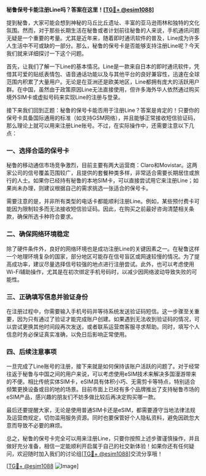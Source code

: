 **秘鲁保号卡能注册Line吗？答案在这里！[[TG💪+ @esim1088](https://t.me/s/esim1088)]**

提到秘鲁，大家可能会想到神秘的马丘比丘遗址、丰富的亚马逊雨林和独特的文化氛围。然而，对于那些长期生活在秘鲁或者计划前往秘鲁的人来说，手机通讯问题无疑是一个重要的考量。尤其是近年来，随着即时通讯软件的普及，Line成为许多人生活中不可或缺的一部分。那么，秘鲁的保号卡是否能够支持注册Line呢？今天我们就来详细探讨一下这个问题。

首先，让我们了解一下Line的基本情况。Line是一款来自日本的即时通讯软件，凭借其可爱的贴纸表情包、语音通话功能以及与其他平台的良好兼容性，迅速在全球范围内积累了大量用户。无论是在亚洲还是欧美地区，Line都拥有庞大的活跃用户群。在中国，虽然由于政策原因Line无法直接使用，但许多海外华人依然通过购买境外SIM卡或虚拟号码来实现Line的注册与登录。

接下来我们回到正题：秘鲁的保号卡能否用于注册Line？答案是肯定的！只要你的保号卡具备国际通用的标准（如支持GSM网络），并且能够正常接收短信验证码，那么理论上就可以用来注册Line账号。不过，在实际操作中，还需要注意以下几点：

### 一、选择合适的保号卡

秘鲁的移动通信市场竞争激烈，目前主要有两大运营商：Claro和Movistar。这两家公司的信号覆盖范围较广，且提供的套餐种类多样，非常适合需要长期居住或旅行的人士。如果你已经持有秘鲁的本地SIM卡，可以直接尝试用它来注册Line；如果尚未办理，则建议根据自己的需求挑选一张适合的保号卡。

需要注意的是，并非所有类型的电话卡都能顺利注册Line。例如，某些预付费卡可能因为限制较多而无法接收短信验证码。因此，在购买之前最好咨询清楚相关条款，确保所选卡种符合要求。

### 二、确保网络环境稳定

除了硬件条件外，良好的网络环境也是成功注册Line的关键因素之一。在秘鲁这样一个地理环境复杂的国家，部分地区可能存在信号盲区或网速较慢的情况。为了提高成功率，建议尽量选择信号较强的地点进行注册尝试。此外，也可以考虑使用Wi-Fi辅助操作，尤其是在初次绑定手机号码时，以减少因网络波动导致失败的可能性。

### 三、正确填写信息并验证身份

在注册过程中，你需要输入手机号码并等待系统发送验证码短信。这一步骤至关重要，因为只有通过了验证才能完成账户创建。如果遇到无法收到验证码的情况，可以尝试更换其他时间段再次发送，或者联系运营商客服寻求帮助。同时，填写个人信息时务必保证真实准确，以免日后影响正常使用。

### 四、后续注意事项

一旦完成了Line账号的注册，接下来就是如何保持该账户活跃的问题了。对于经常往返于秘鲁与中国之间的用户来说，可以考虑使用eSIM技术来解决多国漫游带来的不便。相比传统实体SIM卡，eSIM具有体积小巧、无需剪卡等特点，特别适合频繁更换设备或目的地的场景。目前市面上已经有多个品牌推出了支持秘鲁市场的eSIM产品，感兴趣的朋友们不妨多做比较后再决定购买哪一款。

最后还要提醒大家，无论是使用普通SIM卡还是eSIM，都需要遵守当地法律法规及运营商规定，切勿滥用服务资源。同时也要保管好个人隐私资料，避免因疏忽大意而导致不必要的麻烦。

总之，秘鲁的保号卡完全可以用来注册Line，只要你按照上述步骤谨慎操作，并且做好充分准备，相信一定能顺利开启属于自己的社交新体验！如果你还有任何疑问，欢迎随时加入我们的讨论组[[TG💪+ @esim1088](https://t.me/s/esim1088)]交流分享哦！

[[TG💪+ @esim1088](https://t.me/s/esim1088) ![Image](https://i.postimg.cc/4NQfJmqS/Snipaste-2025-05-13-00-14-12.png)]